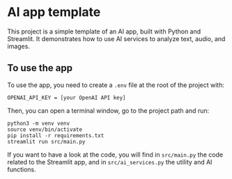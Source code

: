 # AI app template

This project is a simple template of an AI app, built with Python and Streamlit. It demonstrates how to use AI services to analyze text, audio, and images. 


## To use the app

To use the app, you need to create a `.env` file at the root of the project with:
```
OPENAI_API_KEY = [your OpenAI API key]
```

Then, you can open a terminal window, go to the project path and run:
```
python3 -m venv venv
source venv/bin/activate
pip install -r requirements.txt
streamlit run src/main.py
```

If you want to have a look at the code, you will find in `src/main.py` the code related to the Streamlit app, and in `src/ai_services.py` the utility and AI functions.
